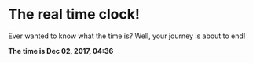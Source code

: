 # The real time clock!

Ever wanted to know what the time is? Well, your journey is about to end!

**The time is Dec 02, 2017, 04:36**
